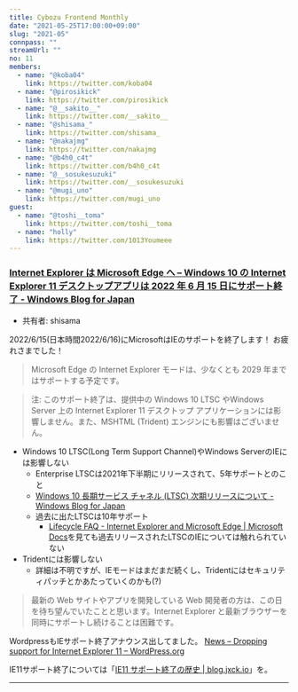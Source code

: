 ```yaml
---
title: Cybozu Frontend Monthly
date: "2021-05-25T17:00:00+09:00"
slug: "2021-05"
connpass: ""
streamUrl: ""
no: 11
members:
  - name: "@koba04"
    link: https://twitter.com/koba04
  - name: "@pirosikick"
    link: https://twitter.com/pirosikick
  - name: "@__sakito__"
    link: https://twitter.com/__sakito__
  - name: "@shisama_"
    link: https://twitter.com/shisama_
  - name: "@nakajmg"
    link: https://twitter.com/nakajmg
  - name: "@b4h0_c4t"
    link: https://twitter.com/b4h0_c4t
  - name: "@__sosukesuzuki"
    link: https://twitter.com/__sosukesuzuki
  - name: "@mugi_uno"
    link: https://twitter.com/mugi_uno
guest:
  - name: "@toshi__toma"
    link: https://twitter.com/toshi__toma
  - name: "holly"
    link: https://twitter.com/1013Youmeee
---
```


### [Internet Explorer は Microsoft Edge へ – Windows 10 の Internet Explorer 11 デスクトップアプリは 2022 年 6 月 15 日にサポート終了 - Windows Blog for Japan](https://blogs.windows.com/japan/2021/05/19/the-future-of-internet-explorer-on-windows-10-is-in-microsoft-edge/)

- 共有者: shisama

2022/6/15(日本時間2022/6/16)にMicrosoftはIEのサポートを終了します！
お疲れさまでした！

> Microsoft Edge の Internet Explorer モードは、少なくとも 2029 年まではサポートする予定です。

> 注: このサポート終了は、提供中の Windows 10 LTSC やWindows Server 上の Internet Explorer 11 デスクトップ アプリケーションには影響しません。また、MSHTML (Trident) エンジンにも影響はございません。

- Windows 10 LTSC(Long Term Support Channel)やWindows ServerのIEには影響しない
  - Enterprise LTSCは2021年下半期にリリースされて、5年サポートとのこと
  - [Windows 10 長期サービス チャネル (LTSC) 次期リリースについて - Windows Blog for Japan](https://blogs.windows.com/japan/2021/02/25/the-next-windows-10-long-term-servicing-channel-ltsc-release/)
  - 過去に出たLTSCは10年サポート
    - [Lifecycle FAQ - Internet Explorer and Microsoft Edge | Microsoft Docs](https://docs.microsoft.com/en-us/lifecycle/faq/internet-explorer-microsoft-edge)を見ても過去リリースされたLTSCのIEについては触れられていない
- Tridentには影響しない
  - 詳細は不明ですが、IEモードはまだまだ続くし、Tridentにはセキュリティパッチとかあたっていくのかも(?)

> 最新の Web サイトやアプリを開発している Web 開発者の方は、この日を待ち望んでいたことと思います。Internet Explorer と最新ブラウザーを同時にサポートし続けることは困難です。

WordpressもIEサポート終了アナウンス出してました。
[News – Dropping support for Internet Explorer 11 – WordPress.org](https://wordpress.org/news/2021/05/dropping-support-for-internet-explorer-11/)

IE11サポート終了については「[IE11 サポート終了の歴史 | blog.jxck.io](https://blog.jxck.io/entries/2021-05-11/end-of-ie.html)」を。

---
